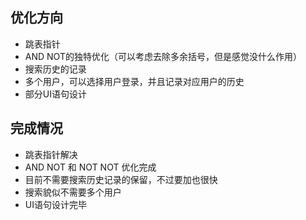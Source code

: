 ## 优化方向

- 跳表指针
- AND NOT的独特优化（可以考虑去除多余括号，但是感觉没什么作用）
- 搜索历史的记录
- 多个用户，可以选择用户登录，并且记录对应用户的历史
- 部分UI语句设计

## 完成情况
- 跳表指针解决
- AND NOT 和 NOT NOT 优化完成
- 目前不需要搜索历史记录的保留，不过要加也很快
- 搜索貌似不需要多个用户
- UI语句设计完毕